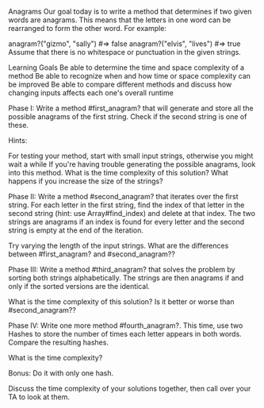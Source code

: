 Anagrams
Our goal today is to write a method that determines if two given words are anagrams. This means that the letters in one word can be rearranged to form the other word. For example:

anagram?("gizmo", "sally")    #=> false
anagram?("elvis", "lives")    #=> true
Assume that there is no whitespace or punctuation in the given strings.

Learning Goals
Be able to determine the time and space complexity of a method
Be able to recognize when and how time or space complexity can be improved
Be able to compare different methods and discuss how changing inputs affects each one's overall runtime

Phase I:
Write a method #first_anagram? that will generate and store all the possible anagrams of the first string. Check if the second string is one of these.

Hints:

For testing your method, start with small input strings, otherwise you might wait a while
If you're having trouble generating the possible anagrams, look into this method.
What is the time complexity of this solution? What happens if you increase the size of the strings?

Phase II:
Write a method #second_anagram? that iterates over the first string. For each letter in the first string, find the index of that letter in the second string (hint: use Array#find_index) and delete at that index. The two strings are anagrams if an index is found for every letter and the second string is empty at the end of the iteration.

Try varying the length of the input strings. What are the differences between #first_anagram? and #second_anagram??

Phase III:
Write a method #third_anagram? that solves the problem by sorting both strings alphabetically. The strings are then anagrams if and only if the sorted versions are the identical.

What is the time complexity of this solution? Is it better or worse than #second_anagram??

Phase IV:
Write one more method #fourth_anagram?. This time, use two Hashes to store the number of times each letter appears in both words. Compare the resulting hashes.

What is the time complexity?

Bonus: Do it with only one hash.

Discuss the time complexity of your solutions together, then call over your TA to look at them.